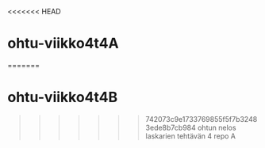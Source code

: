 <<<<<<< HEAD
# ohtu-viikko4t4A
=======
# ohtu-viikko4t4B
>>>>>>> 742073c9e1733769855f5f7b32483ede8b7cb984
ohtun nelos laskarien tehtävän 4 repo A
